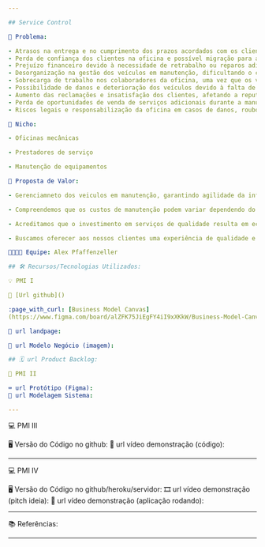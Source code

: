 ```yaml
---

## Service Control

🙁 Problema:

- Atrasos na entrega e no cumprimento dos prazos acordados com os clientes.
- Perda de confiança dos clientes na oficina e possível migração para a concorrência.
- Prejuízo financeiro devido à necessidade de retrabalho ou reparos adicionais causados pelo esquecimento.
- Desorganização na gestão dos veículos em manutenção, dificultando o controle e acompanhamento adequados.
- Sobrecarga de trabalho nos colaboradores da oficina, uma vez que os veículos esquecidos podem ocupar espaço e recursos desnecessários.
- Possibilidade de danos e deterioração dos veículos devido à falta de cuidado e acompanhamento.
- Aumento das reclamações e insatisfação dos clientes, afetando a reputação da oficina.
- Perda de oportunidades de venda de serviços adicionais durante a manutenção dos veículos.
- Riscos legais e responsabilização da oficina em casos de danos, roubos ou extravios de veículos esquecidos

🙂 Nicho:

- Oficinas mecânicas

- Prestadores de serviço

- Manutenção de equipamentos

🎁 Proposta de Valor:

- Gerenciamneto dos veiculos em manutenção, garantindo agilidade da informação, transparência em tempo real.

- Compreendemos que os custos de manutenção podem variar dependendo do serviço necessário. Por isso, estamos empenhados em fornecer orçamentos transparentes e detalhados, para que os clientes possam tomar decisões informadas. Além disso, oferecemos rastreamento dos veiculos, status da manutenção, garantindo agilidade da informação, transparência e comodidade em tempo real.

- Acreditamos que o investimento em serviços de qualidade resulta em economia a longo prazo, evitando reparos futuros e prolongando a vida útil dos veículos. Priorizamos a satisfação do cliente, trabalhando com eficiência, transparência e atendimento personalizado.

- Buscamos oferecer aos nossos clientes uma experiência de qualidade e valor agregado.

🧑‍💻👩‍💻 Equipe: Alex Pfaffenzeller

## 🛠️ Recursos/Tecnologias Utilizados:

💡 PMI I

🔗 [Url github]()

:page_with_curl: [Business Model Canvas]
(https://www.figma.com/board/alZFK75JiEgFY4iI9xXKkW/Business-Model-Canvas-%E2%80%94-(PT-BR)-(Service-Control)?node-id=0-1&t=CquhCR9izQeEeigH-0)

🛬 url landpage:

🤝 url Modelo Negócio (imagem):

## 🗓️ url Product Backlog:

📲 PMI II

⌨️ url Protótipo (Figma):
📝 url Modelagem Sistema:

---
```


💻 PMI III

🖥️ Versão do Código no github:
🎥 url vídeo demonstração (código):

---

💻 PMI IV

🖥️ Versão do Código no github/heroku/servidor:
🎞️ url vídeo demonstração (pitch ideia):
🎥 url vídeo demonstração (aplicação rodando):

---

📚 Referências:

---
